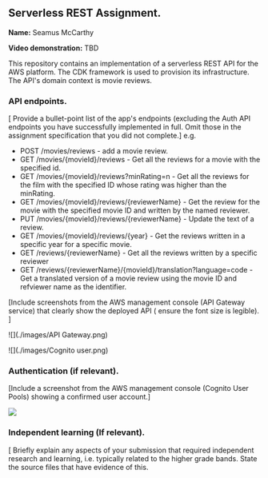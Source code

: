 ## Serverless REST Assignment.

__Name:__ Seamus McCarthy

__Video demonstration:__ TBD

This repository contains an implementation of a serverless REST API for the AWS platform. The CDK framework is used to provision its infrastructure. The API's domain context is movie reviews.

### API endpoints.

[ Provide a bullet-point list of the app's endpoints (excluding the Auth API endpoints you have successfully implemented in full. Omit those in the assignment specification that you did not complete.]
e.g.
 
+ POST /movies/reviews - add a movie review.
+ GET /movies/{movieId}/reviews - Get all the reviews for a movie with the specified id.
+ GET /movies/{movieId}/reviews?minRating=n - Get all the reviews for the film with the specified ID whose rating was higher than the minRating.
+ GET /movies/{movieId}/reviews/{reviewerName} - Get the review for the movie with the specified movie ID and written by the named reviewer.
+ PUT /movies/{movieId}/reviews/{reviewerName} - Update the text of a review.
+ GET /movies/{movieId}/reviews/{year} - Get the reviews written in a specific year for a specific movie.
+ GET /reviews/{reviewerName} - Get all the reviews written by a specific reviewer
+ GET /reviews/{reviewerName}/{movieId}/translation?language=code - Get a translated version of a movie review using the movie ID and refviewer name as the identifier.

[Include screenshots from the AWS management console (API Gateway service) that clearly show the deployed API ( ensure the font size is legible). ]

![](./images/API Gateway.png)

![](./images/Cognito user.png)

### Authentication (if relevant).

[Include a screenshot from the AWS management console (Cognito User Pools) showing a confirmed user account.]

![](./images/pool.png)

### Independent learning (If relevant).

[ Briefly explain any aspects of your submission that required independent research and learning, i.e. typically related to the higher grade bands. State the source files that have evidence of this.
